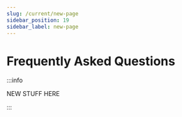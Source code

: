 ```yaml
---
slug: /current/new-page
sidebar_position: 19
sidebar_label: new-page
---
```



# Frequently Asked Questions

:::info

NEW STUFF HERE

:::